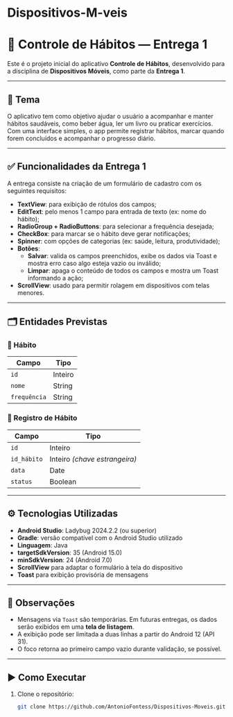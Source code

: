 # Dispositivos-M-veis
# 📱 Controle de Hábitos — Entrega 1

Este é o projeto inicial do aplicativo **Controle de Hábitos**, desenvolvido para a disciplina de **Dispositivos Móveis**, como parte da **Entrega 1**.

---

## 🎯 Tema

O aplicativo tem como objetivo ajudar o usuário a acompanhar e manter hábitos saudáveis, como beber água, ler um livro ou praticar exercícios. Com uma interface simples, o app permite registrar hábitos, marcar quando forem concluídos e acompanhar o progresso diário.

---

## ✅ Funcionalidades da Entrega 1

A entrega consiste na criação de um formulário de cadastro com os seguintes requisitos:

- **TextView**: para exibição de rótulos dos campos;
- **EditText**: pelo menos 1 campo para entrada de texto (ex: nome do hábito);
- **RadioGroup + RadioButtons**: para selecionar a frequência desejada;
- **CheckBox**: para marcar se o hábito deve gerar notificações;
- **Spinner**: com opções de categorias (ex: saúde, leitura, produtividade);
- **Botões**:
  - **Salvar**: valida os campos preenchidos, exibe os dados via Toast e mostra erro caso algo esteja vazio ou inválido;
  - **Limpar**: apaga o conteúdo de todos os campos e mostra um Toast informando a ação;
- **ScrollView**: usado para permitir rolagem em dispositivos com telas menores.

---

## 🗂️ Entidades Previstas

### 📌 Hábito

| Campo      | Tipo    |
|------------|---------|
| `id`       | Inteiro |
| `nome`     | String  |
| `frequência` | String |

### 📌 Registro de Hábito

| Campo         | Tipo     |
|---------------|----------|
| `id`          | Inteiro  |
| `id_hábito`   | Inteiro  *(chave estrangeira)* |
| `data`        | Date     |
| `status`      | Boolean  |

---

## ⚙️ Tecnologias Utilizadas

- **Android Studio**: Ladybug 2024.2.2 (ou superior)
- **Gradle**: versão compatível com o Android Studio utilizado
- **Linguagem**: Java
- **targetSdkVersion**: 35 (Android 15.0)
- **minSdkVersion**: 24 (Android 7.0)
- **ScrollView** para adaptar o formulário à tela do dispositivo
- **Toast** para exibição provisória de mensagens

---

## 🚧 Observações

- Mensagens via `Toast` são temporárias. Em futuras entregas, os dados serão exibidos em uma **tela de listagem**.
- A exibição pode ser limitada a duas linhas a partir do Android 12 (API 31).
- O foco retorna ao primeiro campo vazio durante validação, se possível.

---

## ▶️ Como Executar

1. Clone o repositório:
   ```bash
   git clone https://github.com/AntonioFontess/Dispositivos-Moveis.git
